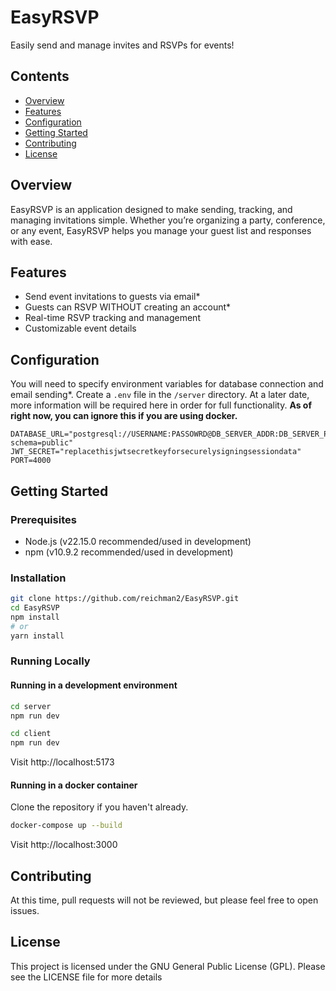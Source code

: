 # EasyRSVP

Easily send and manage invites and RSVPs for events!

## Contents
* [Overview](#overview)
* [Features](#features)
* [Configuration](#configuration)
* [Getting Started](#getting-started)
* [Contributing](#contributing)
* [License](#license)


## Overview
EasyRSVP is an application designed to make sending, tracking, and managing invitations simple.  Whether you’re organizing a party, conference, or any event, EasyRSVP helps you manage your guest list and responses with ease.


## Features
* Send event invitations to guests via email*
* Guests can RSVP WITHOUT creating an account*
* Real-time RSVP tracking and management
* Customizable event details


## Configuration
You will need to specify environment variables for database connection and email sending*.  Create a `.env` file in the `/server` directory.  At a later date, more information will be required here in order for full functionality.  **As of right now, you can ignore this if you are using docker.**
```env server/.env
DATABASE_URL="postgresql://USERNAME:PASSOWRD@DB_SERVER_ADDR:DB_SERVER_PORT/DB_NAME?schema=public"
JWT_SECRET="replacethisjwtsecretkeyforsecurelysigningsessiondata"
PORT=4000
```


## Getting Started
### Prerequisites
* Node.js (v22.15.0 recommended/used in development)
* npm (v10.9.2 recommended/used in development)


### Installation
```bash
git clone https://github.com/reichman2/EasyRSVP.git
cd EasyRSVP
npm install
# or
yarn install
```

### Running Locally
#### Running in a development environment
```bash
cd server
npm run dev

cd client
npm run dev
```
Visit http://localhost:5173

#### Running in a docker container
Clone the repository if you haven't already.
```bash
docker-compose up --build
```
Visit http://localhost:3000


## Contributing
At this time, pull requests will not be reviewed, but please feel free to open issues.


## License
This project is licensed under the GNU General Public License (GPL).  Please see the LICENSE file for more details
